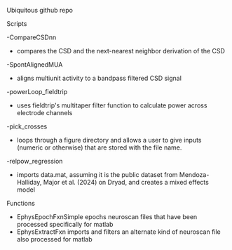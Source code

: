 Ubiquitous github repo

Scripts

-CompareCSDnn
 - compares the CSD and the next-nearest neighbor derivation of the CSD

-SpontAlignedMUA
 - aligns multiunit activity to a bandpass filtered CSD signal

-powerLoop_fieldtrip
 - uses fieldtrip's multitaper filter function to calculate power across electrode channels

-pick_crosses
 - loops through a figure directory and allows a user to give inputs (numeric or otherwise) that are stored with the file name.

-relpow_regression
 - imports data.mat, assuming it is the public dataset from Mendoza-Halliday, Major et al. (2024) on Dryad, and creates a mixed effects model

Functions
 - EphysEpochFxnSimple epochs  neuroscan files that have been processed specifically for matlab
 - EphysExtractFxn imports and filters an alternate kind of neuroscan file also processed for matlab
